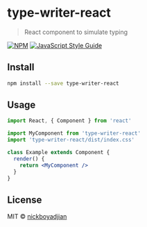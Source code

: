 # type-writer-react

> React component to simulate typing

[![NPM](https://img.shields.io/npm/v/type-writer-react.svg)](https://www.npmjs.com/package/type-writer-react) [![JavaScript Style Guide](https://img.shields.io/badge/code_style-standard-brightgreen.svg)](https://standardjs.com)

## Install

```bash
npm install --save type-writer-react
```

## Usage

```jsx
import React, { Component } from 'react'

import MyComponent from 'type-writer-react'
import 'type-writer-react/dist/index.css'

class Example extends Component {
  render() {
    return <MyComponent />
  }
}
```

## License

MIT © [nickboyadjian](https://github.com/nickboyadjian)
